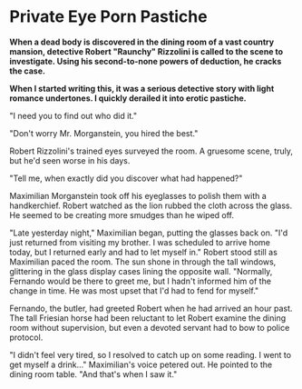 # Private Eye Porn Pastiche

**When a dead body is discovered in the dining room of a vast country mansion, detective Robert "Raunchy" Rizzolini is called to the scene to investigate. Using his second-to-none powers of deduction, he cracks the case.**

**When I started writing this, it was a serious detective story with light romance undertones. I quickly derailed it into erotic pastiche.**

"I need you to find out who did it."

"Don't worry Mr. Morganstein, you hired the best."

Robert Rizzolini's trained eyes surveyed the room. A gruesome scene, truly, but he'd seen worse in his days.

"Tell me, when exactly did you discover what had happened?"

Maximilian Morganstein took off his eyeglasses to polish them with a handkerchief. Robert watched as the lion rubbed the cloth across the glass. He seemed to be creating more smudges than he wiped off.

"Late yesterday night," Maximilian began, putting the glasses back on. "I'd just returned from visiting my brother. I was scheduled to arrive home today, but I returned early and had to let myself in." Robert stood still as Maximilian paced the room. The sun shone in through the tall windows, glittering in the glass display cases lining the opposite wall. "Normally, Fernando would be there to greet me, but I hadn't informed him of the change in time. He was most upset that I'd had to fend for myself."

Fernando, the butler, had greeted Robert when he had arrived an hour past. The tall Friesian horse had been reluctant to let Robert examine the dining room without supervision, but even a devoted servant had to bow to police protocol.

"I didn't feel very tired, so I resolved to catch up on some reading. I went to get myself a drink..." Maximilian's voice petered out. He pointed to the dining room table. "And that's when I saw it."

